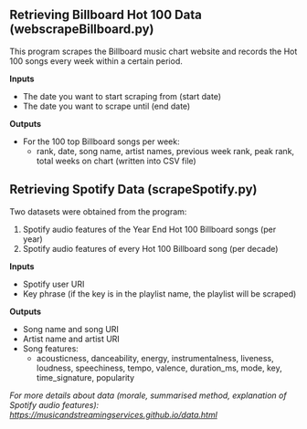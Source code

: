 <h2>Retrieving Billboard Hot 100 Data (webscrapeBillboard.py)</h2>

This program scrapes the Billboard music chart website and records the Hot 100 songs every week within a certain period.

**Inputs** 
* The date you want to start scraping from (start date)
* The date you want to scrape until (end date)

**Outputs**
* For the 100 top Billboard songs per week: 
  * rank, date, song name, artist names, previous week rank, peak rank, total weeks on chart (written into CSV file)

<h2>Retrieving Spotify Data (scrapeSpotify.py)</h2>

Two datasets were obtained from the program:
1. Spotify audio features of the Year End Hot 100 Billboard songs (per year)
2. Spotify audio features of every Hot 100 Billboard song (per decade)

**Inputs**
* Spotify user URI
* Key phrase (if the key is in the playlist name, the playlist will be scraped)

**Outputs**
* Song name and song URI
* Artist name and artist URI
* Song features:
  * acousticness, danceability, energy, instrumentalness, liveness, loudness, speechiness, tempo, valence, duration_ms, mode, key, time_signature, popularity
  
*For more details about data (morale, summarised method, explanation of Spotify audio features): https://musicandstreamingservices.github.io/data.html*
